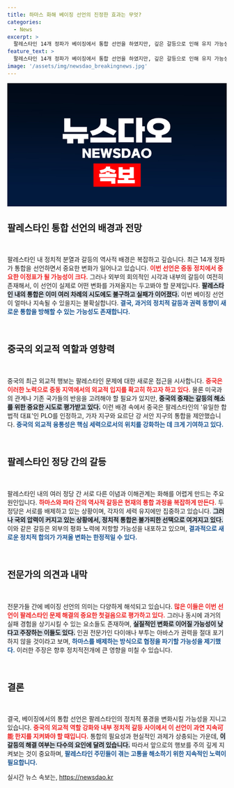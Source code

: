 ```yaml
---
title: 하마스 화해 베이징 선언의 진정한 효과는 무엇?
categories:
  - News
excerpt: >
  팔레스타인 14개 정파가 베이징에서 통합 선언을 하였지만, 깊은 갈등으로 인해 유지 가능성에 회의적인 시각이 지배적입니다. 중국의 중재 노력이 주목받는 가운데, 역대 화해 노력의 장애물은 여전히 해결되지 않았다는 분석이 이어지고 있습니다.
feature_text: >
  팔레스타인 14개 정파가 베이징에서 통합 선언을 하였지만, 깊은 갈등으로 인해 유지 가능성에 회의적인 시각이 지배적입니다. 중국의 중재 노력이 주목받는 가운데, 역대 화해 노력의 장애물은 여전히 해결되지 않았다는 분석이 이어지고 있습니다.
image: '/assets/img/newsdao_breakingnews.jpg'
---
```


<p><img src="/assets/img/newsdao_breakingnews.jpg" alt="cryptoinkorea 속보" /></p>

<h2 data-ke-size="size26">팔레스타인 통합 선언의 배경과 전망</h2>

<p data-ke-size="size16">&nbsp;</p>

<p>팔레스타인 내 정치적 분열과 갈등의 역사적 배경은 복잡하고 깊습니다. 최근 14개 정파가 통합을 선언하면서 중요한 변화가 일어나고 있습니다. <b><span style="color: #ee2323;">이번 선언은 중동 정치에서 중요한 이정표가 될 가능성이 크다.</span></b> 그러나 외부의 회의적인 시각과 내부의 갈등이 여전히 존재해서, 이 선언이 실제로 어떤 변화를 가져올지는 두고봐야 할 문제입니다. <b><span style="background-color: #21538527;">팔레스타인 내의 통합은 이미 여러 차례의 시도에도 불구하고 실패가 이어졌다.</span></b> 이번 베이징 선언이 얼마나 지속될 수 있을지는 불확실합니다. <b><span style="color: #1a5490;">결국, 과거의 정치적 갈등과 권력 동향이 새로운 통합을 방해할 수 있는 가능성도 존재합니다.</span></b></p>

<p data-ke-size="size16">&nbsp;</p>

<h2 data-ke-size="size26">중국의 외교적 역할과 영향력</h2>

<p data-ke-size="size16">&nbsp;</p>

<p>중국의 최근 외교적 행보는 팔레스타인 문제에 대한 새로운 접근을 시사합니다. <b><span style="color: #ee2323;">중국은 이러한 노력으로 중동 지역에서의 외교적 입지를 확고히 하고자 하고 있다.</span></b> 물론 미국과의 관계나 기존 국가들의 반응을 고려해야 할 필요가 있지만, <b><span style="background-color: #21538527;">중국의 중재는 갈등의 해소를 위한 중요한 시도로 평가받고 있다.</span></b> 이런 배경 속에서 중국은 팔레스타인의 '유일한 합법적 대표'인 PLO를 인정하고, 가자 지구와 요르단 강 서안 지구의 통합을 제안했습니다. <b><span style="color: #1a5490;">중국의 외교적 융통성은 핵심 세력으로서의 위치를 강화하는 데 크게 기여하고 있다.</span></b></p>

<p data-ke-size="size16">&nbsp;</p>

<h2 data-ke-size="size26">팔레스타인 정당 간의 갈등</h2>

<p data-ke-size="size16">&nbsp;</p>

<p>팔레스타인 내의 여러 정당 간 서로 다른 이념과 이해관계는 화해를 어렵게 만드는 주요 원인입니다. <b><span style="color: #ee2323;">하마스와 파타 간의 역사적 갈등은 현재의 통합 과정을 복잡하게 만든다.</span></b> 두 정당은 서로를 배제하고 있는 상황이며, 각자의 세력 유지에만 집중하고 있습니다. <b><span style="background-color: #21538527;">그러나 국외 압력이 커지고 있는 상황에서, 정치적 통합은 불가피한 선택으로 여겨지고 있다.</span></b> 이와 같은 갈등은 외부의 평화 노력에 저항할 가능성을 내포하고 있으며, <b><span style="color: #1a5490;">결과적으로 새로운 정치적 합의가 가져올 변화는 한정적일 수 있다.</span></b></p>

<p data-ke-size="size16">&nbsp;</p>

<h2 data-ke-size="size26">전문가의 의견과 내막</h2>

<p data-ke-size="size16">&nbsp;</p>

<p>전문가들 간에 베이징 선언의 의미는 다양하게 해석되고 있습니다. <b><span style="color: #ee2323;">많은 이들은 이번 선언이 팔레스타인 문제 해결의 중요한 첫걸음으로 평가하고 있다.</span></b> 그러나 동시에 과거의 실패 경험을 상기시킬 수 있는 요소들도 존재하며, <b><span style="background-color: #21538527;">실질적인 변화로 이어질 가능성이 낮다고 주장하는 이들도 있다.</span></b> 인권 전문가인 다이애나 부투는 아바스가 권력을 절대 포기하지 않을 것이라고 보며, <b><span style="color: #1a5490;">하마스를 배제하는 방식으로 협정을 파기할 가능성을 제기했다.</span></b> 이러한 주장은 향후 정치적전개에 큰 영향을 미칠 수 있습니다.</p>

<p data-ke-size="size16">&nbsp;</p>

<h2 data-ke-size="size26">결론</h2>

<p data-ke-size="size16">&nbsp;</p>

<p>결국, 베이징에서의 통합 선언은 팔레스타인의 정치적 풍경을 변화시킬 가능성을 지니고 있습니다. <b><span style="color: #ee2323;">중국의 외교적 역할 강화와 내부 정치적 갈등 사이에서 이 선언이 과연 지속可能 한지를 지켜봐야 할 때입니다.</span></b> 통합의 필요성과 현실적인 과제가 상충되는 가운데, <b><span style="background-color: #21538527;">이 갈등의 해결 여부는 다수의 요인에 달려 있습니다.</span></b> 따라서 앞으로의 행보를 주의 깊게 지켜보는 것이 중요하며, <b><span style="color: #1a5490;">팔레스타인 주민들이 겪는 고통을 해소하기 위한 지속적인 노력이 필요합니다.</span></b></p>
실시간 뉴스 속보는, <a href="https://newsdao.kr" rel="dofollow">https://newsdao.kr</a>


